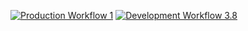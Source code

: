 [![Production Workflow 1](https://github.com/LaderBen/project4/actions/workflows/prod.yml/badge.svg)](https://github.com/LaderBen/project4/actions/workflows/prod.yml)
[![Development Workflow 3.8](https://github.com/LaderBen/project4/actions/workflows/dev.yml/badge.svg)](https://github.com/LaderBen/project4/actions/workflows/dev.yml)